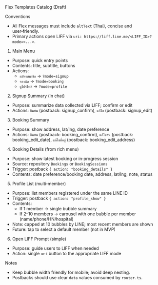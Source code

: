 Flex Templates Catalog (Draft)

Conventions
- All Flex messages must include `altText` (Thai), concise and user‑friendly.
- Primary actions open LIFF via `uri: https://liff.line.me/<LIFF_ID>?mode=<...>`.

1) Main Menu
- Purpose: quick entry points
- Contents: title, subtitle, buttons
- Actions:
  - `สมัครสมาชิก` → `?mode=signup`
  - `จองนัด` → `?mode=booking`
  - `ดูโปรไฟล์` → `?mode=profile`

2) Signup Summary (in chat)
- Purpose: summarize data collected via LIFF; confirm or edit
- Actions: `ยืนยัน` (postback: signup_confirm), `แก้ไข` (postback: signup_edit)

3) Booking Summary
- Purpose: show address, lat/lng, date preference
- Actions: `ยืนยัน` (postback: booking_confirm), `แก้ไขวัน` (postback: booking_edit_date), `แก้ไขที่อยู่` (postback: booking_edit_address)

4) Booking Details (from rich menu)
- Purpose: show latest booking or in‑progress session
- Source: repository `Bookings` or `BookingSessions`
- Trigger: postback `{ action: "booking_details" }`
- Contents: date preference/booking date, address, lat/lng, note, status

5) Profile List (multi‑member)
- Purpose: list members registered under the same LINE ID
- Trigger: postback `{ action: "profile_show" }`
- Contents:
  - If 1 member → single bubble summary
  - If 2–10 members → carousel with one bubble per member (name/phone/HN/hospital)
- Note: capped at 10 bubbles by LINE; most recent members are shown
- Future: tap to select a default member (not in MVP)

6) Open LIFF Prompt (simple)
- Purpose: guide users to LIFF when needed
- Action: single `uri` button to the appropriate LIFF mode

Notes
- Keep bubble width friendly for mobile; avoid deep nesting.
- Postbacks should use clear `data` values consumed by `router.ts`.
